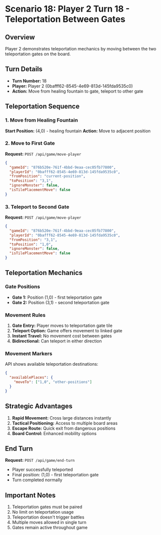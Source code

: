 # Scenario 18: Player 2 Turn 18 - Teleportation Between Gates

## Overview
Player 2 demonstrates teleportation mechanics by moving between the two teleportation gates on the board.

## Turn Details
- **Turn Number:** 18
- **Player:** Player 2 (0bafff62-8545-4e69-813d-145fda9535c0)
- **Action:** Move from healing fountain to gate, teleport to other gate

## Teleportation Sequence

### 1. Move from Healing Fountain
**Start Position:** (4,0) - healing fountain
**Action:** Move to adjacent position

### 2. Move to First Gate
**Request:** `POST /api/game/move-player`
```json
{
  "gameId": "876b520e-761f-4bbd-9eaa-cec05fb77800",
  "playerId": "0bafff62-8545-4e69-813d-145fda9535c0",
  "fromPosition": "current-position",
  "toPosition": "3,1",
  "ignoreMonster": false,
  "isTilePlacementMove": false
}
```

### 3. Teleport to Second Gate
**Request:** `POST /api/game/move-player`
```json
{
  "gameId": "876b520e-761f-4bbd-9eaa-cec05fb77800",
  "playerId": "0bafff62-8545-4e69-813d-145fda9535c0",
  "fromPosition": "3,1",
  "toPosition": "1,0",
  "ignoreMonster": false,
  "isTilePlacementMove": false
}
```

## Teleportation Mechanics

### Gate Positions
- **Gate 1:** Position (1,0) - first teleportation gate
- **Gate 2:** Position (3,1) - second teleportation gate

### Movement Rules
1. **Gate Entry:** Player moves to teleportation gate tile
2. **Teleport Option:** Game offers movement to linked gate
3. **Instant Travel:** No movement cost between gates
4. **Bidirectional:** Can teleport in either direction

### Movement Markers
API shows available teleportation destinations:
```json
{
  "availablePlaces": {
    "moveTo": ["1,0", "other-positions"]
  }
}
```

## Strategic Advantages
1. **Rapid Movement:** Cross large distances instantly
2. **Tactical Positioning:** Access to multiple board areas
3. **Escape Route:** Quick exit from dangerous positions
4. **Board Control:** Enhanced mobility options

## End Turn
**Request:** `POST /api/game/end-turn`
- Player successfully teleported
- Final position: (1,0) - first teleportation gate
- Turn completed normally

## Important Notes
1. Teleportation gates must be paired
2. No limit on teleportation usage
3. Teleportation doesn't trigger battles
4. Multiple moves allowed in single turn
5. Gates remain active throughout game